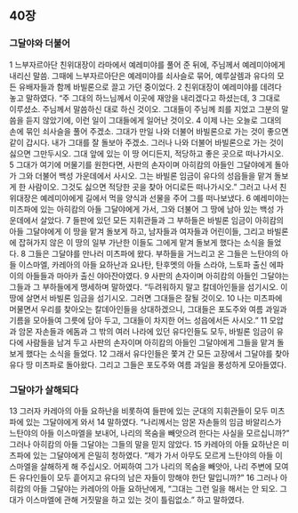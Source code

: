 ## 40장
### 그달야와 더불어
1 느부자르아단 친위대장이 라마에서 예레미야를 풀어 준 뒤에, 주님께서 예레미야에게 내리신 말씀. 그때에 느부자르아단은 예레미야를 쇠사슬로 묶어, 예루살렘과 유다의 모든 유배자들과 함께 바빌론으로 끌고 가던 중이었다.
2 친위대장이 예레미야를 데려다 놓고 말하였다. “주 그대의 하느님께서 이곳에 재앙을 내리겠다고 하셨는데,
3 그대로 이루셨소. 주님께서 말씀하신 대로 하신 것이오. 그대들이 주님께 죄를 지었고 그분의 말씀을 듣지 않았기에, 이런 일이 그대들에게 일어난 것이오.
4 이제 나는 오늘로 그대의 손에 묶인 쇠사슬을 풀어 주겠소. 그대가 만일 나와 더불어 바빌론으로 가는 것이 좋으면 같이 갑시다. 내가 그대를 잘 돌보아 주겠소. 그러나 나와 더불어 바빌론으로 가는 것이 싫으면 그만두시오. 그대 앞에 있는 이 땅 어디든지, 적당하고 좋은 곳으로 떠나가시오.
5 그대가 여기에 머물기를 원한다면, 사판의 손자이며 아히캄의 아들인 그달야에게 돌아가 그와 더불어 백성 가운데에서 사시오. 그는 바빌론 임금이 유다의 성읍들을 맡겨 돌보게 한 사람이오. 그것도 싫으면 적당한 곳을 찾아 어디로든 떠나가시오.” 그러고 나서 친위대장은 예레미야에게 길에서 먹을 양식과 선물을 주어 그를 떠나보냈다.
6 예레미야는 미츠파에 있는 아히캄의 아들 그달야에게 가서, 그와 더불어 그 땅에 남아 있는 백성 가운데에서 살았다.
7 들판에 있던 모든 지휘관들과 그 부하들은 바빌론 임금이 아히캄의 아들 그달야에게 이 땅을 맡겨 돌보게 하고, 남자들과 여자들과 어린이들, 그리고 바빌론에 잡혀가지 않은 이 땅의 일부 가난한 이들도 그에게 맡겨 돌보게 했다는 소식을 들었다.
8 그들은 그달야를 만나러 미츠파에 왔다. 부하들을 거느리고 온 그들은 느탄야의 아들 이스마엘, 카레아의 아들 요하난과 요나탄, 탄후멧의 아들 스라야, 느토파 출신 에파이의 아들들과 마아카 출신 야아잔야였다.
9 사판의 손자이며 아히캄의 아들인 그달야는 그들과 그 부하들에게 맹세하며 말하였다. “두려워하지 말고 칼데아인들을 섬기시오. 이 땅에 살면서 바빌론 임금을 섬기시오. 그러면 그대들은 잘될 것이오.
10 나는 미츠파에 머물면서 우리를 찾아오는 칼데아인들을 상대하겠으니, 그대들은 포도주와 여름 과일과 기름을 모아들여 그릇에 담아 두고, 그대들이 차지한 어느 성읍에서든 사시오.”
11 모압과 암몬 자손들과 에돔과 그 밖의 여러 나라에 있던 유다인들도 모두, 바빌론 임금이 유다에 사람들을 남겨 두고 사판의 손자이며 아히캄의 아들인 그달야에게 그들을 맡겨 돌보게 했다는 소식을 들었다.
12 그래서 유다인들은 쫓겨 간 모든 고장에서 그달야를 찾아 유다 땅 미츠파로 돌아왔다. 그리고 그들은 포도주와 여름 과일을 풍성하게 모아들였다.
### 그달야가 살해되다
13 그러자 카레아의 아들 요하난을 비롯하여 들판에 있는 군대의 지휘관들이 모두 미츠파에 있는 그달야에게 와서
14 말하였다. “나리께서는 암몬 자손들의 임금 바알리스가 느탄야의 아들 이스마엘을 보내어, 나리의 목숨을 빼앗으려 한다는 사실을 모르십니까?” 그러나 아히캄의 아들 그달야는 그들의 말을 믿지 않았다.
15 카레아의 아들 요하난은 미츠파에 있는 그달야에게 은밀히 청하였다. “제가 가서 아무도 모르게 느탄야의 아들 이스마엘을 살해하게 해 주십시오. 어찌하여 그가 나리의 목숨을 빼앗아, 나리 주변에 모여든 유다인들이 모두 흩어지고 유다의 남은 자들이 망해야 한단 말입니까?”
16 그러나 아히캄의 아들 그달야는 카레아의 아들 요하난에게, “그대는 그런 일을 해서는 안 되오. 그대가 이스마엘에 관해 거짓말을 하고 있는 것이 틀림없소.” 하고 말하였다.

